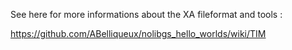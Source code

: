 See here for more informations about the XA fileformat and tools :  

https://github.com/ABelliqueux/nolibgs_hello_worlds/wiki/TIM
